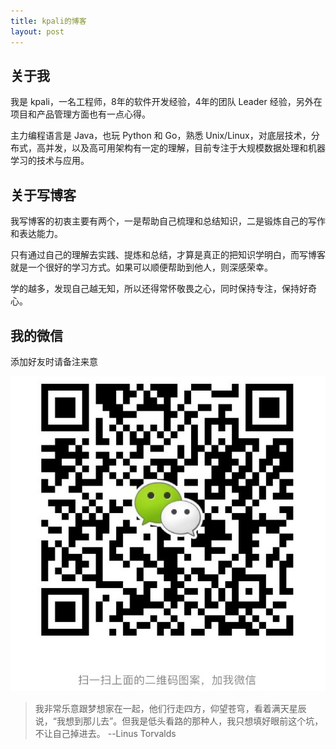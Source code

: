 ```yaml
---
title: kpali的博客
layout: post
---
```


## 关于我

我是 kpali，一名工程师，8年的软件开发经验，4年的团队 Leader 经验，另外在项目和产品管理方面也有一点心得。

主力编程语言是 Java，也玩 Python 和 Go，熟悉 Unix/Linux，对底层技术，分布式，高并发，以及高可用架构有一定的理解，目前专注于大规模数据处理和机器学习的技术与应用。

## 关于写博客

我写博客的初衷主要有两个，一是帮助自己梳理和总结知识，二是锻炼自己的写作和表达能力。

只有通过自己的理解去实践、提炼和总结，才算是真正的把知识学明白，而写博客就是一个很好的学习方式。如果可以顺便帮助到他人，则深感荣幸。

学的越多，发现自己越无知，所以还得常怀敬畏之心，同时保持专注，保持好奇心。

## 我的微信

添加好友时请备注来意

![微信](/assets/img/wechat.jpg)

> 我非常乐意跟梦想家在一起，他们行走四方，仰望苍穹，看着满天星辰说，“我想到那儿去”。但我是低头看路的那种人，我只想填好眼前这个坑，不让自己掉进去。 --Linus Torvalds